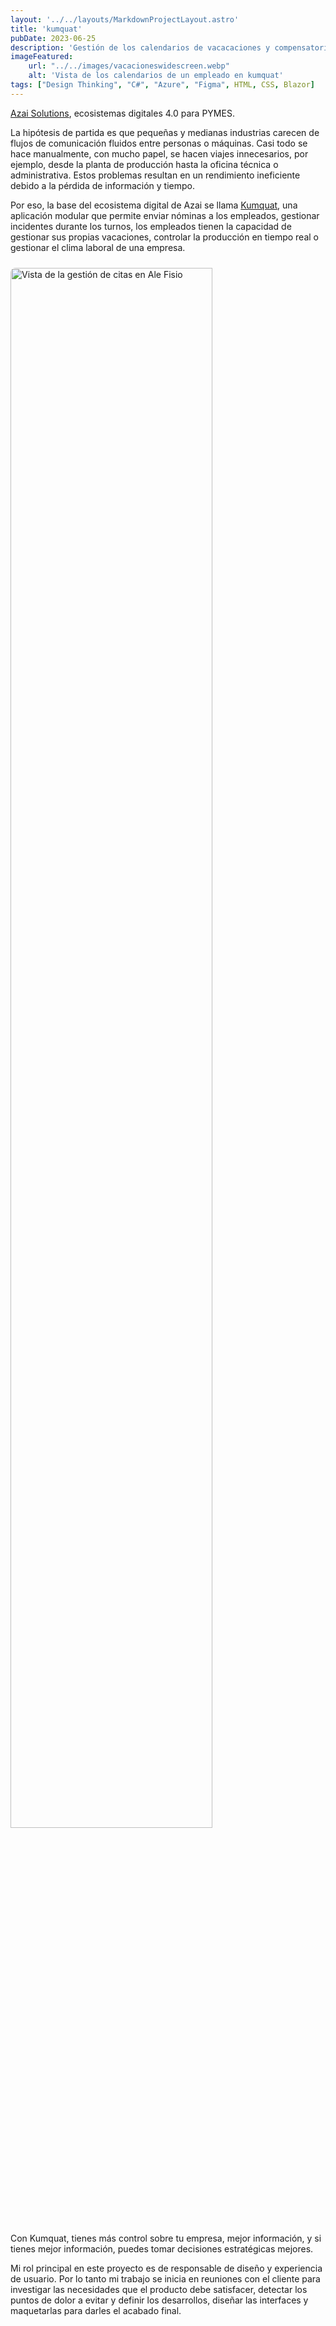 ```yaml
---
layout: '../../layouts/MarkdownProjectLayout.astro'
title: 'kumquat'
pubDate: 2023-06-25
description: 'Gestión de los calendarios de vacacaciones y compensatorios. Módulo diseñado para el ecosistema kumquat.'
imageFeatured:
    url: "../../images/vacacioneswidescreen.webp"
    alt: 'Vista de los calendarios de un empleado en kumquat'
tags: ["Design Thinking", "C#", "Azure", "Figma", HTML, CSS, Blazor]
---
```

<a href="https://azai.info" target="_blank">Azai Solutions</a>, ecosistemas digitales 4.0 para PYMES.

La hipótesis de partida es que pequeñas y medianas industrias carecen de flujos de comunicación fluidos entre personas o máquinas. Casi todo se hace manualmente, con mucho papel, se hacen viajes innecesarios, por ejemplo, desde la planta de producción hasta la oficina técnica o administrativa. Estos problemas resultan en un rendimiento ineficiente debido a la pérdida de información y tiempo.

Por eso, la base del ecosistema digital de Azai se llama <a href="https://azai.info/kumquat-ecosistema-digital-para-la-industria/" target="_blank">Kumquat</a>, una aplicación modular que permite enviar nóminas a los empleados, gestionar incidentes durante los turnos, los empleados tienen la capacidad de gestionar sus propias vacaciones, controlar la producción en tiempo real o gestionar el clima laboral de una empresa.

<div class="flex justify-center items-center">
            <img src="../images/kqshowcase.webp" width="80%" alt="Vista de la gestión de citas en Ale Fisio" class="imgmd">
</div>  


Con Kumquat, tienes más control sobre tu empresa, mejor información, y si tienes mejor información, puedes tomar decisiones estratégicas mejores.

Mi rol principal en este proyecto es de responsable de diseño y experiencia de usuario.
Por lo tanto mi trabajo se inicia en reuniones con el cliente para investigar las necesidades que el producto debe satisfacer, detectar los puntos de dolor a evitar y definir los desarrollos, diseñar las interfaces y maquetarlas para darles el acabado final.

<style>
    .imgmd{
        border-radius: 0.5rem;
        margin-top: 2%;
        margin-bottom: 2%;
    }
</style>